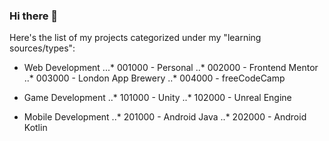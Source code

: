 ### Hi there 👋

Here's the list of my projects categorized under my "learning sources/types":
* Web Development
...* 001000 - Personal
..* 002000 - Frontend Mentor
..* 003000 - London App Brewery
..* 004000 - freeCodeCamp

* Game Development
..* 101000 - Unity
..* 102000 - Unreal Engine

* Mobile Development
..* 201000 - Android Java
..* 202000 - Android Kotlin

<!--
**kolehiyolo/kolehiyolo** is a ✨ _special_ ✨ repository because its `README.md` (this file) appears on your GitHub profile.

Here are some ideas to get you started:

- 🔭 I’m currently working on ...
- 🌱 I’m currently learning ...
- 👯 I’m looking to collaborate on ...
- 🤔 I’m looking for help with ...
- 💬 Ask me about ...
- 📫 How to reach me: ...
- 😄 Pronouns: ...
- ⚡ Fun fact: ...
-->

<!--START_SECTION:waka-->
<!--END_SECTION:waka-->
